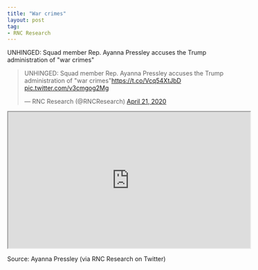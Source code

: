 ```yaml
---
title: "War crimes"
layout: post
tag:
- RNC Research
---
```


UNHINGED: Squad member Rep. Ayanna Pressley accuses the Trump administration of "war crimes"

<blockquote class="twitter-tweet"><p lang="en" dir="ltr">UNHINGED: Squad member Rep. Ayanna Pressley accuses the Trump administration of &quot;war crimes&quot;<a href="https://t.co/Vcq54XtJbD">https://t.co/Vcq54XtJbD</a> <a href="https://t.co/v3cmgog2Mg">pic.twitter.com/v3cmgog2Mg</a></p>&mdash; RNC Research (@RNCResearch) <a href="https://twitter.com/RNCResearch/status/1252646051665903624?ref_src=twsrc%5Etfw">April 21, 2020</a></blockquote> <script async src="https://platform.twitter.com/widgets.js" charset="utf-8"></script>

<iframe width="560" height="315" src="https://www.youtube.com/embed/Tr6Izqj3hcE" title="Unhinged Ayanna Pressley"></iframe>

Source: Ayanna Pressley (via RNC Research on Twitter)
